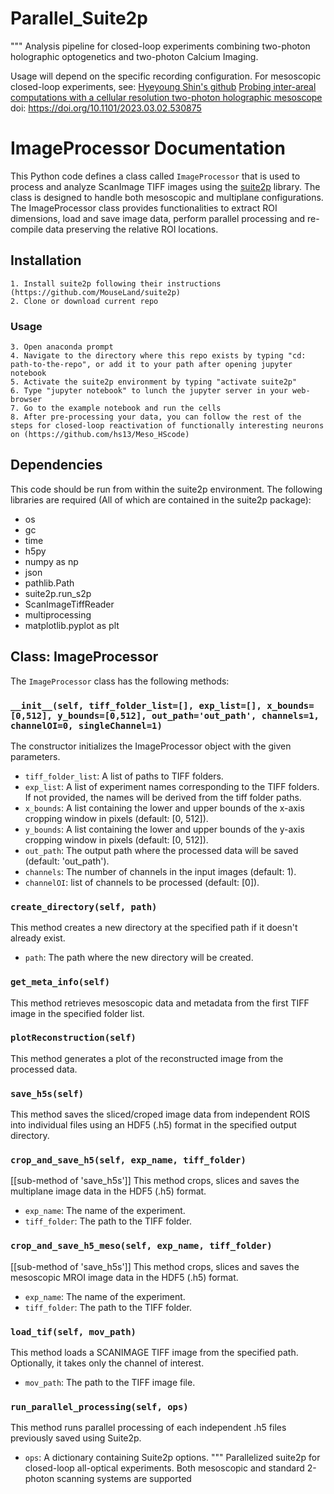 # Parallel_Suite2p
"""
Analysis pipeline for closed-loop experiments combining two-photon holographic optogenetics and two-photon Calcium Imaging.


Usage will depend on the specific recording configuration. For mesoscopic closed-loop experiments, see: [Hyeyoung Shin's github]([https://github.com/hs13/Meso_HScode](https://github.com/hs13/MesoHolo_OnlineAnalysis/tree/main))
[Probing inter-areal computations with a cellular resolution two-photon holographic mesoscope](https://www.biorxiv.org/content/10.1101/2023.03.02.530875v2) doi: https://doi.org/10.1101/2023.03.02.530875

# ImageProcessor Documentation
This Python code defines a class called `ImageProcessor` that is used to process and analyze ScanImage TIFF images using the 
[suite2p](https://github.com/MouseLand/suite2p) library. The class is designed to handle both mesoscopic and multiplane configurations. The ImageProcessor class provides functionalities to extract ROI dimensions, load and save image data, perform parallel processing and re-compile data preserving the relative ROI locations.
## Installation

    1. Install suite2p following their instructions (https://github.com/MouseLand/suite2p)
    2. Clone or download current repo
   ### Usage
    3. Open anaconda prompt
    4. Navigate to the directory where this repo exists by typing "cd: path-to-the-repo", or add it to your path after opening jupyter notebook
    5. Activate the suite2p environment by typing "activate suite2p"
    6. Type "jupyter notebook" to lunch the jupyter server in your web-browser
    7. Go to the example notebook and run the cells
    8. After pre-processing your data, you can follow the rest of the steps for closed-loop reactivation of functionally interesting neurons on (https://github.com/hs13/Meso_HScode)
 

## Dependencies

This code should be run from within the suite2p environment.
The following libraries are required (All of which are contained in the suite2p package):
- os
- gc
- time
- h5py
- numpy as np
- json
- pathlib.Path
- suite2p.run_s2p
- ScanImageTiffReader
- multiprocessing
- matplotlib.pyplot as plt

## Class: ImageProcessor

The `ImageProcessor` class has the following methods:

### `__init__(self, tiff_folder_list=[], exp_list=[], x_bounds=[0,512], y_bounds=[0,512], out_path='out_path', channels=1, channelOI=0, singleChannel=1)`

The constructor initializes the ImageProcessor object with the given parameters.

- `tiff_folder_list`: A list of paths to TIFF folders.
- `exp_list`: A list of experiment names corresponding to the TIFF folders. If not provided, the names will be derived from the tiff folder paths.
- `x_bounds`: A list containing the lower and upper bounds of the x-axis cropping window in pixels (default: [0, 512]).
- `y_bounds`: A list containing the lower and upper bounds of the y-axis cropping window in pixels (default: [0, 512]).
- `out_path`: The output path where the processed data will be saved (default: 'out_path').
- `channels`: The number of channels in the input images (default: 1).
- `channelOI`: list of channels to be processed (default: [0]). 

### `create_directory(self, path)`

This method creates a new directory at the specified path if it doesn't already exist.

- `path`: The path where the new directory will be created.

### `get_meta_info(self)`

This method retrieves mesoscopic data and metadata from the first TIFF image in the specified folder list.

### `plotReconstruction(self)`

This method generates a plot of the reconstructed image from the processed data.

### `save_h5s(self)`

This method saves the sliced/croped image data from independent ROIS into individual files using an HDF5 (.h5) format in the specified output directory.

### `crop_and_save_h5(self, exp_name, tiff_folder)`

[[sub-method of 'save_h5s']] This method  crops, slices and saves the multiplane image data in the HDF5 (.h5) format.

- `exp_name`: The name of the experiment.
- `tiff_folder`: The path to the TIFF folder.

### `crop_and_save_h5_meso(self, exp_name, tiff_folder)`

[[sub-method of 'save_h5s']] This method crops, slices and saves the mesoscopic MROI image data in the HDF5 (.h5) format.

- `exp_name`: The name of the experiment.
- `tiff_folder`: The path to the TIFF folder.

### `load_tif(self, mov_path)`

This method loads a SCANIMAGE TIFF image from the specified path. Optionally, it takes only the channel of interest.

- `mov_path`: The path to the TIFF image file.

### `run_parallel_processing(self, ops)`

This method runs parallel processing of each independent .h5 files previously saved using Suite2p.

- `ops`: A dictionary containing Suite2p options.
"""
Parallelized suite2p for closed-loop all-optical experiments. Both mesoscopic and standard 2-photon scanning systems are supported
